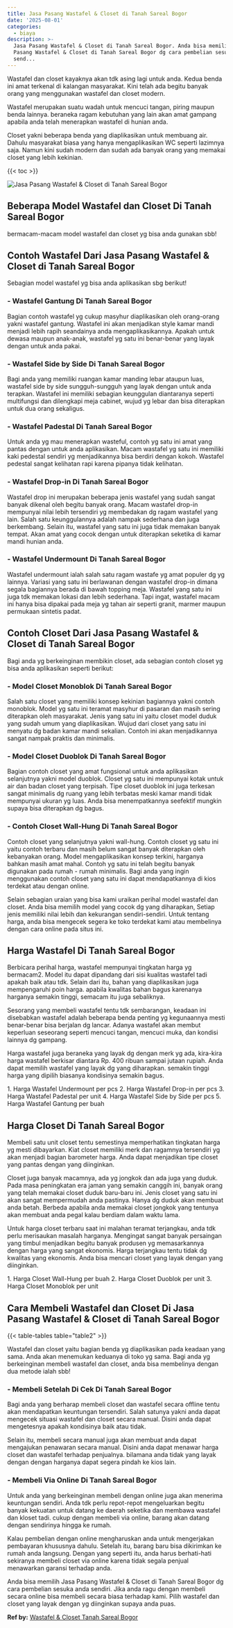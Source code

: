 ```yaml
---
title: Jasa Pasang Wastafel & Closet di Tanah Sareal Bogor
date: '2025-08-01'
categories:
  - biaya
description: >-
  Jasa Pasang Wastafel & Closet di Tanah Sareal Bogor. Anda bisa memilih Jasa
  Pasang Wastafel & Closet di Tanah Sareal Bogor dg cara pembelian sesuka anda
  send...
---
```


Wastafel dan closet kayaknya akan tdk asing lagi untuk anda. Kedua benda ini amat terkenal di kalangan masyarakat. Kini telah ada begitu banyak orang yang menggunakan wastafel dan closet modern.

Wastafel merupakan suatu wadah untuk mencuci tangan, piring maupun benda lainnya. beraneka ragam kebutuhan yang lain akan amat gampang apabila anda telah menerapkan wastafel di hunian anda.

Closet yakni beberapa benda yang diaplikasikan untuk membuang air. Dahulu masyarakat biasa yang hanya mengaplikasikan WC seperti lazimnya saja. Namun kini sudah modern dan sudah ada banyak orang yang memakai closet yang lebih kekinian.

{{< toc >}}

![Jasa Pasang Wastafel & Closet di Tanah Sareal Bogor](/images/wastafel-closet-murah16.png)

## Beberapa Model Wastafel dan Closet Di Tanah Sareal Bogor

bermacam-macam model wastafel dan closet yg bisa anda gunakan sbb!

## Contoh Wastafel Dari Jasa Pasang Wastafel & Closet di Tanah Sareal Bogor

Sebagian model wastafel yg bisa anda aplikasikan sbg berikut!

### \- Wastafel Gantung Di Tanah Sareal Bogor

Bagian contoh wastafel yg cukup masyhur diaplikasikan oleh orang-orang yakni wastafel gantung. Wastafel ini akan menjadikan style kamar mandi menjadi lebih rapih seandainya anda mengaplikasikannya. Apakah untuk dewasa maupun anak-anak, wastafel yg satu ini benar-benar yang layak dengan untuk anda pakai.

### \- Wastafel Side by Side Di Tanah Sareal Bogor

Bagi anda yang memiliki ruangan kamar manding lebar ataupun luas, wastafel side by side sungguh-sungguh yang layak dengan untuk anda terapkan. Wastafel ini memiliki sebagian keunggulan diantaranya seperti multifungsi dan dilengkapi meja cabinet, wujud yg lebar dan bisa diterapkan untuk dua orang sekaligus.

### \- Wastafel Padestal Di Tanah Sareal Bogor

Untuk anda yg mau menerapkan wasteful, contoh yg satu ini amat yang pantas dengan untuk anda aplikasikan. Macam wastafel yg satu ini memiliki kaki pedestal sendiri yg menjadikannya bisa berdiri dengan kokoh. Wastafel pedestal sangat kelihatan rapi karena pipanya tidak kelihatan.

### \- Wastafel Drop-in Di Tanah Sareal Bogor

Wastafel drop ini merupakan beberapa jenis wastafel yang sudah sangat banyak dikenal oleh begitu banyak orang. Macam wastafel drop-in mempunyai nilai lebih tersendiri yg membedakan dg ragam wastafel yang lain. Salah satu keunggulannya adalah nampak sederhana dan juga berkembang. Selain itu, wastafel yang satu ini juga tidak memakan banyak tempat. Akan amat yang cocok dengan untuk diterapkan seketika di kamar mandi hunian anda.

### \- Wastafel Undermount Di Tanah Sareal Bogor

Wastafel undermount ialah salah satu ragam wastafe yg amat populer dg yg lainnya. Variasi yang satu ini berlawanan dengan wastafel drop-in dimana segala bagiannya berada di bawah topping meja. Wastafel yang satu ini juga tdk memakan lokasi dan lebih sederhana. Tapi ingat, wastafel macam ini hanya bisa dipakai pada meja yg tahan air seperti granit, marmer maupun permukaan sintetis padat.

## Contoh Closet Dari Jasa Pasang Wastafel & Closet di Tanah Sareal Bogor

Bagi anda yg berkeinginan membikin closet, ada sebagian contoh closet yg bisa anda aplikasikan seperti berikut:

### \- Model Closet Monoblok Di Tanah Sareal Bogor

Salah satu closet yang memiliki konsep kekinian bagiannya yakni contoh monoblok. Model yg satu ini teramat masyhur di pasaran dan masih sering diterapkan oleh masyarakat. Jenis yang satu ini yaitu closet model duduk yang sudah umum yang diaplikasikan. Wujud dari closet yang satu ini menyatu dg badan kamar mandi sekalian. Contoh ini akan menjadikannya sangat nampak praktis dan minimalis.

### \- Model Closet Duoblok Di Tanah Sareal Bogor

Bagian contoh closet yang amat fungsional untuk anda aplikasikan selanjutnya yakni model duoblok. Closet yg satu ini mempunyai kotak untuk air dan badan closet yang terpisah. Tipe closet duoblok ini juga terkesan sangat minimalis dg ruang yang lebih terbatas meski kamar mandi tidak mempunyai ukuran yg luas. Anda bisa menempatkannya seefektif mungkin supaya bisa diterapkan dg bagus.

### \- Contoh Closet Wall-Hung Di Tanah Sareal Bogor

Contoh closet yang selanjutnya yakni wall-hung. Contoh closet yg satu ini yaitu contoh terbaru dan masih belum sangat banyak diterapkan oleh kebanyakan orang. Model mengaplikasikan konsep terkini, harganya bahkan masih amat mahal. Contoh yg satu ini telah begitu banyak digunakan pada rumah - rumah minimalis. Bagi anda yang ingin menggunakan contoh closet yang satu ini dapat mendapatkannya di kios terdekat atau dengan online.

Selain sebagian uraian yang bisa kami uraikan perihal model wastafel dan closet. Anda bisa memilih model yang cocok dg yang diharapkan, Setiap jenis memiliki nilai lebih dan kekurangan sendiri-sendiri. Untuk tentang harga, anda bisa mengecek segera ke toko terdekat kami atau membelinya dengan cara online pada situs ini.

## Harga Wastafel Di Tanah Sareal Bogor

Berbicara perihal harga, wastafel mempunyai tingkatan harga yg bermacam2. Model itu dapat dipandang dari sisi kualitas wastafel tadi apakah baik atau tdk. Selain dari itu, bahan yang diaplikasikan juga mempengaruhi poin harga. apabila kwalitas bahan bagus karenanya harganya semakin tinggi, semacam itu juga sebaliknya.

Sesorang yang membeli wastafel tentu tdk sembarangan, keadaan ini disebabkan wastafel adalah beberapa benda penting yg kegunaannya mesti benar-benar bisa berjalan dg lancar. Adanya wastafel akan membut keperluan seseorang seperti mencuci tangan, mencuci muka, dan kondisi lainnya dg gampang.

Harga wastafel juga beraneka yang layak dg dengan merk yg ada, kira-kira harga wastafel berkisar diantara Rp. 400 ribuan sampai jutaan rupiah. Anda dapat memilih wastafel yang layak dg yang diharapkan. semakin tinggi harga yang dipilih biasanya kondisinya semakin bagus.

1\. Harga Wastafel Undermount per pcs 2. Harga Wastafel Drop-in per pcs 3. Harga Wastafel Padestal per unit 4. Harga Wastafel Side by Side per pcs 5. Harga Wastafel Gantung per buah

## Harga Closet Di Tanah Sareal Bogor

Membeli satu unit closet tentu semestinya memperhatikan tingkatan harga yg mesti dibayarkan. Kiat closet memiliki merk dan ragamnya tersendiri yg akan menjadi bagian barometer harga. Anda dapat menjadikan tipe closet yang pantas dengan yang diinginkan.

Closet juga banyak macamnya, ada yg jongkok dan ada juga yang duduk. Pada masa peningkatan era jaman yang semakin canggih ini, banyak orang yang telah memakai closet duduk baru-baru ini. Jenis closet yang satu ini akan sangat mempermudah anda pastinya. Hanya dg duduk akan membuat anda betah. Berbeda apabila anda memakai closet jongkok yang tentunya akan membuat anda pegal kalau berdiam dalam waktu lama.

Untuk harga closet terbaru saat ini malahan teramat terjangkau, anda tdk perlu merisaukan masalah harganya. Mengingat sangat banyak persaingan yang timbul menjadikan begitu banyak produsen yg memasarkannya dengan harga yang sangat ekonomis. Harga terjangkau tentu tidak dg kwalitas yang ekonomis. Anda bisa mencari closet yang layak dengan yang diinginkan.

1\. Harga Closet Wall-Hung per buah 2. Harga Closet Duoblok per unit 3. Harga Closet Monoblok per unit

## Cara Membeli Wastafel dan Closet Di Jasa Pasang Wastafel & Closet di Tanah Sareal Bogor

{{< table-tables table="table2" >}}

Wastafel dan closet yaitu bagian benda yg diaplikasikan pada keadaan yang sama. Anda akan menemukan keduanya di toko yg sama. Bagi anda yg berkeinginan membeli wastafel dan closet, anda bisa membelinya dengan dua metode ialah sbb!

### \- Membeli Setelah Di Cek Di Tanah Sareal Bogor

Bagi anda yang berharap membeli closet dan wastafel secara offline tentu akan mendapatkan keuntungan tersendiri. Salah satunya yakni anda dapat mengecek situasi wastafel dan closet secara manual. Disini anda dapat mengetesnya apakah kondisinya baik atau tidak.

Selain itu, membeli secara manual juga akan membuat anda dapat mengajukan penawaran secara manual. Disini anda dapat menawar harga closet dan wastafel terhadap penjualnya. bilamana anda tidak yang layak dengan dengan harganya dapat segera pindah ke kios lain.

### \- Membeli Via Online Di Tanah Sareal Bogor

Untuk anda yang berkeinginan membeli dengan online juga akan menerima keuntungan sendiri. Anda tdk perlu repot-repot mengeluarkan begitu banyak kekuatan untuk datang ke daerah seketika dan membawa wastafel dan kloset tadi. cukup dengan membeli via online, barang akan datang dengan sendirinya hingga ke rumah.

Kalau pembelian dengan online mengharuskan anda untuk mengerjakan pembayaran khususnya dahulu. Setelah itu, barang baru bisa dikirimkan ke rumah anda langsung. Dengan yang seperti itu, anda harus berhati-hati sekiranya membeli closet via online karena tidak segala penjual menawarkan garansi terhadap anda.

Anda bisa memilih Jasa Pasang Wastafel & Closet di Tanah Sareal Bogor dg cara pembelian sesuka anda sendiri. Jika anda ragu dengan membeli secara online bisa membeli secara biasa terhadap kami. Pilih wastafel dan closet yang layak dengan yg diinginkan supaya anda puas.

**Ref by:** [Wastafel & Closet Tanah Sareal Bogor](https://id.wikipedia.org/wiki/Wastafel)
